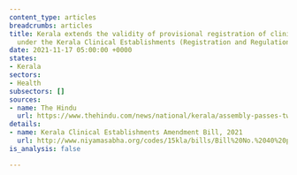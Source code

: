 ```yaml
---
content_type: articles
breadcrumbs: articles
title: Kerala extends the validity of provisional registration of clinical establishments
  under the Kerala Clinical Establishments (Registration and Regulation) Act, 2019
date: 2021-11-17 05:00:00 +0000
states:
- Kerala
sectors:
- Health
subsectors: []
sources:
- name: The Hindu
  url: https://www.thehindu.com/news/national/kerala/assembly-passes-two-health-bills/article37408289.ece
details:
- name: Kerala Clinical Establishments Amendment Bill, 2021
  url: http://www.niyamasabha.org/codes/15kla/bills/Bill%20No.%2040%20pub%20eng.pdf
is_analysis: false

---
```

